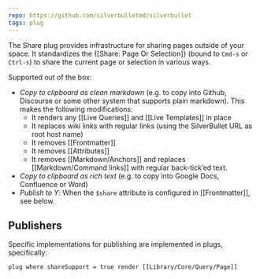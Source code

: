 ```yaml
---
repo: https://github.com/silverbulletmd/silverbullet
tags: plug
---
```

The Share plug provides infrastructure for sharing pages outside of your space. It standardizes the {[Share: Page Or Selection]} (bound to `Cmd-s` or `Ctrl-s`) to share the current page or selection in various ways.

Supported out of the box:

* _Copy to clipboard as clean markdown_ (e.g. to copy into Github, Discourse or some other system that supports plain markdown). This makes the following modifications:
  * It renders any [[Live Queries]] and [[Live Templates]] in place
  * It replaces wiki links with regular links (using the SilverBullet URL as root host name)
  * It removes [[Frontmatter]]
  * It removes [[Attributes]]
  * It removes [[Markdown/Anchors]] and replaces [[Markdown/Command links]] with regular back-tick’ed text.
* _Copy to clipboard as rich text_ (e.g. to copy into Google Docs, Confluence or Word)
* _Publish to Y_: When the `$share` attribute is configured in [[Frontmatter]], see below.

## Publishers
Specific implementations for publishing are implemented in plugs, specifically:
```query
plug where shareSupport = true render [[Library/Core/Query/Page]] 
```
